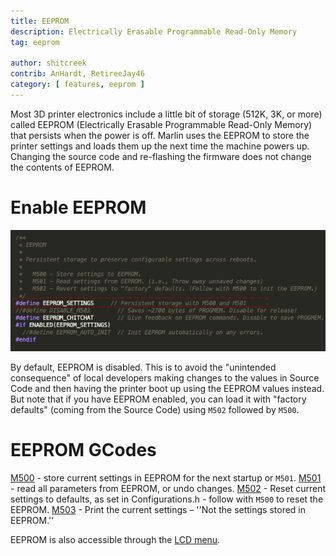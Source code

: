 ```yaml
---
title: EEPROM
description: Electrically Erasable Programmable Read-Only Memory
tag: eeprom

author: shitcreek
contrib: AnHardt, RetireeJay46
category: [ features, eeprom ]
---
```


Most 3D printer electronics include a little bit of storage (512K, 3K, or more) called EEPROM (Electrically Erasable Programmable Read-Only Memory) that persists when the power is off. Marlin uses the EEPROM to store the printer settings and loads them up the next time the machine powers up. Changing the source code and re-flashing the firmware does not change the contents of EEPROM.

# Enable EEPROM

![EEPROM](/assets/images/features/EEPROM.png)

By default, EEPROM is disabled. This is to avoid the "unintended consequence" of local developers making changes to the values in Source Code and then having the printer boot up using the EEPROM values instead. But note that if you have EEPROM enabled, you can load it with "factory defaults" (coming from the Source Code) using `M502` followed by `M500`.

# EEPROM GCodes

[M500](/docs/gcode/M500.html) - store current settings in EEPROM for the next startup or `M501`.
[M501](/docs/gcode/M501.html) - read all parameters from EEPROM, or undo changes.
[M502](/docs/gcode/M502.html) - Reset current settings to defaults, as set in Configurations.h - follow with `M500` to reset the EEPROM.
[M503](/docs/gcode/M503.html) - Print the current settings – ''Not the settings stored in EEPROM.''

EEPROM is also accessible through the [LCD menu](docs/features/lcd_menu.html).